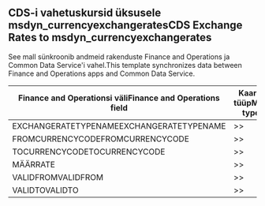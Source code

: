 ## <a name="cds-exchange-rates-to-msdyn_currencyexchangerates"></a><span data-ttu-id="8b8ef-101">CDS-i vahetuskursid üksusele msdyn_currencyexchangerates</span><span class="sxs-lookup"><span data-stu-id="8b8ef-101">CDS Exchange Rates to msdyn_currencyexchangerates</span></span>

<span data-ttu-id="8b8ef-102">See mall sünkroonib andmeid rakenduste Finance and Operations ja Common Data Service'i vahel.</span><span class="sxs-lookup"><span data-stu-id="8b8ef-102">This template synchronizes data between Finance and Operations apps and Common Data Service.</span></span>

<span data-ttu-id="8b8ef-103">Finance and Operationsi väli</span><span class="sxs-lookup"><span data-stu-id="8b8ef-103">Finance and Operations field</span></span> | <span data-ttu-id="8b8ef-104">Kaardi tüüp</span><span class="sxs-lookup"><span data-stu-id="8b8ef-104">Map type</span></span> | <span data-ttu-id="8b8ef-105">Muu Dynamics 365 väli</span><span class="sxs-lookup"><span data-stu-id="8b8ef-105">Other Dynamics 365 field</span></span> | <span data-ttu-id="8b8ef-106">Vaikeväärtus</span><span class="sxs-lookup"><span data-stu-id="8b8ef-106">Default value</span></span>
---|---|---|---
<span data-ttu-id="8b8ef-107">EXCHANGERATETYPENAME</span><span class="sxs-lookup"><span data-stu-id="8b8ef-107">EXCHANGERATETYPENAME</span></span> | >> | <span data-ttu-id="8b8ef-108">msdyn_exchangeratetypename</span><span class="sxs-lookup"><span data-stu-id="8b8ef-108">msdyn_exchangeratetypename</span></span> | 
<span data-ttu-id="8b8ef-109">FROMCURRENCYCODE</span><span class="sxs-lookup"><span data-stu-id="8b8ef-109">FROMCURRENCYCODE</span></span> | >> | <span data-ttu-id="8b8ef-110">msdyn_fromcurrencycode</span><span class="sxs-lookup"><span data-stu-id="8b8ef-110">msdyn_fromcurrencycode</span></span> | 
<span data-ttu-id="8b8ef-111">TOCURRENCYCODE</span><span class="sxs-lookup"><span data-stu-id="8b8ef-111">TOCURRENCYCODE</span></span> | >> | <span data-ttu-id="8b8ef-112">msdyn_tocurrencycode</span><span class="sxs-lookup"><span data-stu-id="8b8ef-112">msdyn_tocurrencycode</span></span> | 
<span data-ttu-id="8b8ef-113">MÄÄR</span><span class="sxs-lookup"><span data-stu-id="8b8ef-113">RATE</span></span> | >> | <span data-ttu-id="8b8ef-114">msdyn_exchangerate</span><span class="sxs-lookup"><span data-stu-id="8b8ef-114">msdyn_exchangerate</span></span> | 
<span data-ttu-id="8b8ef-115">VALIDFROM</span><span class="sxs-lookup"><span data-stu-id="8b8ef-115">VALIDFROM</span></span> | >> | <span data-ttu-id="8b8ef-116">msdyn_validfrom</span><span class="sxs-lookup"><span data-stu-id="8b8ef-116">msdyn_validfrom</span></span> | 
<span data-ttu-id="8b8ef-117">VALIDTO</span><span class="sxs-lookup"><span data-stu-id="8b8ef-117">VALIDTO</span></span> | >> | <span data-ttu-id="8b8ef-118">msdyn_validto</span><span class="sxs-lookup"><span data-stu-id="8b8ef-118">msdyn_validto</span></span> | 
